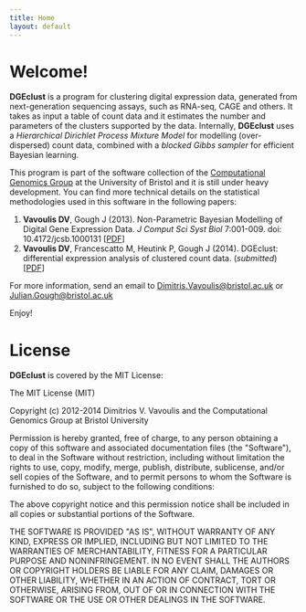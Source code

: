 ```yaml
---
title: Home
layout: default
---
```


Welcome!
========

**DGEclust** is a program for clustering digital expression data, generated from next-generation sequencing
assays, such as RNA-seq, CAGE and others. It takes as input a table of count data and it estimates the
number and parameters of the clusters supported by the data. Internally, **DGEclust** uses a *Hierarchical Dirichlet
Process Mixture Model* for modelling (over-dispersed) count data, combined with a *blocked Gibbs sampler* for
efficient Bayesian learning.
			
This program is part of the software collection of the <a href="http://bioinformatics.bris.ac.uk/" target=”_blank”>Computational Genomics Group</a>
at the University of Bristol and it is still under heavy development. You can find
more technical details on the statistical methodologies used in this software in the following
papers:

1. **Vavoulis DV**, Gough J (2013). Non-Parametric Bayesian Modelling of Digital Gene Expression Data. 
*J Comput Sci Syst Biol* 7:001-009. doi: 10.4172/jcsb.1000131 \[[PDF](http://arxiv.org/pdf/1301.4144v1.pdf)\]
2. **Vavoulis DV**, Francescatto M, Heutink P, Gough J (2014). DGEclust: differential
expression analysis of clustered count data. (*submitted*) \[[PDF](http://arxiv.org/pdf/1405.0723v1.pdf)\]

For more information, send an email to <Dimitris.Vavoulis@bristol.ac.uk> or <Julian.Gough@bristol.ac.uk>

Enjoy!


License
=======

**DGEclust** is covered by the MIT License:

The MIT License (MIT)

Copyright (c) 2012-2014 Dimitrios V. Vavoulis and the Computational Genomics Group at Bristol University

Permission is hereby granted, free of charge, to any person obtaining a copy of this software and associated documentation files (the "Software"), to deal in the Software without restriction, including without limitation the rights to use, copy, modify, merge, publish, distribute, sublicense, and/or sell copies of the Software, and to permit persons to whom the Software is furnished to do so, subject to the following conditions:

The above copyright notice and this permission notice shall be included in all copies or substantial portions of the Software.

THE SOFTWARE IS PROVIDED "AS IS", WITHOUT WARRANTY OF ANY KIND, EXPRESS OR IMPLIED, INCLUDING BUT NOT LIMITED TO THE WARRANTIES OF MERCHANTABILITY, FITNESS FOR A PARTICULAR PURPOSE AND NONINFRINGEMENT. IN NO EVENT SHALL THE AUTHORS OR COPYRIGHT HOLDERS BE LIABLE FOR ANY CLAIM, DAMAGES OR OTHER LIABILITY, WHETHER IN AN ACTION OF CONTRACT, TORT OR OTHERWISE, ARISING FROM, OUT OF OR IN CONNECTION WITH THE SOFTWARE OR THE USE OR OTHER DEALINGS IN THE SOFTWARE. 

